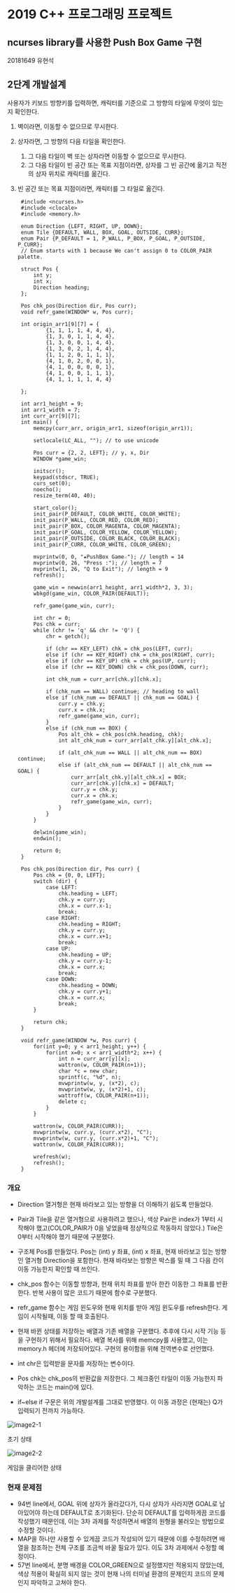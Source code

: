 2019 C++ 프로그래밍 프로젝트
==========================
ncurses library를 사용한 Push Box Game 구현
--------------------------
20181649 유현석

## 2단계 개발설계
사용자가 키보드 방향키를 입력하면, 캐릭터를 기준으로 그 방향의 타일에 무엇이 있는지 확인한다.
1. 벽이라면, 이동할 수 없으므로 무시한다.
2. 상자라면, 그 방향의 다음 타일을 확인한다.
    1. 그 다음 타일이 벽 또는 상자라면 이동할 수 없으므로 무시한다.
    2. 그 다음 타일이 빈 공간 또는 목표 지점이라면, 상자를 그 빈 공간에 옮기고 직전의 상자 위치로 캐릭터를 옮긴다.
3. 빈 공간 또는 목표 지점이라면, 캐릭터를 그 타일로 옮긴다.

        #include <ncurses.h>
        #include <clocale>
        #include <memory.h>
        
        enum Direction {LEFT, RIGHT, UP, DOWN};
        enum Tile {DEFAULT, WALL, BOX, GOAL, OUTSIDE, CURR};
        enum Pair {P_DEFAULT = 1, P_WALL, P_BOX, P_GOAL, P_OUTSIDE, P_CURR};
        // Enum starts with 1 because We can't assign 0 to COLOR_PAIR palette.
        
        struct Pos {
            int y;
            int x;
            Direction heading;
        };
        
        Pos chk_pos(Direction dir, Pos curr);
        void refr_game(WINDOW* w, Pos curr);
        
        int origin_arr1[9][7] = {
                {1, 1, 1, 1, 4, 4, 4},
                {1, 3, 0, 1, 1, 4, 4},
                {1, 3, 0, 0, 1, 4, 4},
                {1, 3, 0, 2, 1, 4, 4},
                {1, 1, 2, 0, 1, 1, 1},
                {4, 1, 0, 2, 0, 0, 1},
                {4, 1, 0, 0, 0, 0, 1},
                {4, 1, 0, 0, 1, 1, 1},
                {4, 1, 1, 1, 1, 4, 4}
    
        };
        
        int arr1_height = 9;
        int arr1_width = 7;
        int curr_arr[9][7];
        int main() {
            memcpy(curr_arr, origin_arr1, sizeof(origin_arr1));
    
            setlocale(LC_ALL, ""); // to use unicode
    
            Pos curr = {2, 2, LEFT}; // y, x, Dir
            WINDOW *game_win;
    
            initscr();
            keypad(stdscr, TRUE);
            curs_set(0);
            noecho();
            resize_term(40, 40);
    
            start_color();
            init_pair(P_DEFAULT, COLOR_WHITE, COLOR_WHITE);
            init_pair(P_WALL, COLOR_RED, COLOR_RED);
            init_pair(P_BOX, COLOR_MAGENTA, COLOR_MAGENTA);
            init_pair(P_GOAL, COLOR_YELLOW, COLOR_YELLOW);
            init_pair(P_OUTSIDE, COLOR_BLACK, COLOR_BLACK);
            init_pair(P_CURR, COLOR_WHITE, COLOR_GREEN);
    
            mvprintw(0, 0, "★PushBox Game☆"); // length = 14
            mvprintw(0, 26, "Press :"); // length = 7
            mvprintw(1, 26, "Q to Exit"); // length = 9
            refresh();
    
            game_win = newwin(arr1_height, arr1_width*2, 3, 3);
            wbkgd(game_win, COLOR_PAIR(DEFAULT));
    
            refr_game(game_win, curr);
    
            int chr = 0;
            Pos chk = curr;
            while (chr != 'q' && chr != 'Q') {
                chr = getch();
    
                if (chr == KEY_LEFT) chk = chk_pos(LEFT, curr);
                else if (chr == KEY_RIGHT) chk = chk_pos(RIGHT, curr);
                else if (chr == KEY_UP) chk = chk_pos(UP, curr);
                else if (chr == KEY_DOWN) chk = chk_pos(DOWN, curr);
    
                int chk_num = curr_arr[chk.y][chk.x];
    
                if (chk_num == WALL) continue; // heading to wall
                else if (chk_num == DEFAULT || chk_num == GOAL) {
                    curr.y = chk.y;
                    curr.x = chk.x;
                    refr_game(game_win, curr);
                }
                else if (chk_num == BOX) {
                    Pos alt_chk = chk_pos(chk.heading, chk);
                    int alt_chk_num = curr_arr[alt_chk.y][alt_chk.x];
    
                    if (alt_chk_num == WALL || alt_chk_num == BOX) continue;
                    else if (alt_chk_num == DEFAULT || alt_chk_num == GOAL) {
                        curr_arr[alt_chk.y][alt_chk.x] = BOX;
                        curr_arr[chk.y][chk.x] = DEFAULT;
                        curr.y = chk.y;
                        curr.x = chk.x;
                        refr_game(game_win, curr);
                    }
                }
            }
    
            delwin(game_win);
            endwin();
    
            return 0;
        }
        
        Pos chk_pos(Direction dir, Pos curr) {
            Pos chk = {0, 0, LEFT};
            switch (dir) {
                case LEFT:
                    chk.heading = LEFT;
                    chk.y = curr.y;
                    chk.x = curr.x-1;
                    break;
                case RIGHT:
                    chk.heading = RIGHT;
                    chk.y = curr.y;
                    chk.x = curr.x+1;
                    break;
                case UP:
                    chk.heading = UP;
                    chk.y = curr.y-1;
                    chk.x = curr.x;
                    break;
                case DOWN:
                    chk.heading = DOWN;
                    chk.y = curr.y+1;
                    chk.x = curr.x;
                    break;
            }
    
            return chk;
        }
        
        void refr_game(WINDOW *w, Pos curr) {
            for(int y=0; y < arr1_height; y++) {
                for(int x=0; x < arr1_width*2; x++) {
                    int n = curr_arr[y][x];
                    wattron(w, COLOR_PAIR(n+1));
                    char *c = new char;
                    sprintf(c, "%d", n);
                    mvwprintw(w, y, (x*2), c);
                    mvwprintw(w, y, (x*2)+1, c);
                    wattroff(w, COLOR_PAIR(n+1));
                    delete c;
                }
            }
    
            wattron(w, COLOR_PAIR(CURR));
            mvwprintw(w, curr.y, (curr.x*2), "C");
            mvwprintw(w, curr.y, (curr.x*2)+1, "C");
            wattron(w, COLOR_PAIR(CURR));
    
            wrefresh(w);
            refresh();
        }

### 개요
- Direction 열거형은 현재 바라보고 있는 방향을 더 이해하기 쉽도록 만들었다.
- Pair과 Tile을 같은 열거형으로 사용하려고 했으나, 색상 Pair은 index가 1부터 시작해야 했고(COLOR_PAIR가 0을 넣었을때 정상적으로 작동하지 않았다.) Tile은 0부터 시작해야 했기 때문에 구분했다.
- 구조체 Pos를 만들었다. Pos는 (int) y 좌표, (int) x 좌표, 현재 바라보고 있는 방향인 열거형 Direction을 포함한다. 현재 바라보는 방향은 박스를 밀 때 그 다음 칸이 이동 가능한지 확인할 때 쓰인다.

- chk_pos 함수는 이동할 방향과, 현재 위치 좌표를 받아 한칸 이동한 그 좌표를 반환한다. 반복 사용이 많은 코드기 때문에 함수로 구분했다.
- refr_game 함수는 게임 윈도우와 현재 위치를 받아 게임 윈도우를 refresh한다. 게임이 시작될때, 이동 할 때 호출된다.

- 현재 바뀐 상태를 저장하는 배열과 기존 배열을 구분했다. 추후에 다시 시작 기능 등을 구현하기 위해서 필요하다. 배열 복사를 위해 memcpy를 사용했고, 이는 memory.h 헤더에 저장되어있다. 구현의 용이함을 위해 전역변수로 선언했다.

- int chr은 입력받을 문자를 저장하는 변수이다.
- Pos chk는 chk_pos의 반환값을 저장한다. 그 체크중인 타일이 이동 가능한지 파악하는 코드는 main()에 있다.
- if~else if 구문은 위의 개발설계를 그대로 반영했다. 이 이동 과정은 (현재는) Q가 입력되기 전까지 가능하다.

![image2-1](images/image2-1.png)

초기 상태

![image2-2](images/image2-2.png)

게임을 클리어한 상태

### 현재 문제점
- 94번 line에서, GOAL 위에 상자가 올라갔다가, 다시 상자가 사라지면 GOAL로 남아있어야 하는데 DEFAULT로 초기화된다. 단순히 DEFAULT를 입력하게끔 코드를 작성했기 때문인데, 이는 3차 과제를 작성하면서 배열의 원형을 불러오는 방법으로 수정할 것이다.
- MAP을 하나만 사용할 수 있게끔 코드가 작성되어 있기 때문에 이를 수정하려면 배열을 참조하는 전체 구조를 조금씩 바꿀 필요가 있다. 이도 3차 과제에서 수정할 예정이다.
- 57번 line에서, 분명 배경을 COLOR_GREEN으로 설정했지만 적용되지 않았는데, 색상 적용이 확실히 되지 않는 것이 현재 나의 터미널 환경의 문제인지 코드의 문제인지 파악하고 고쳐야 한다.